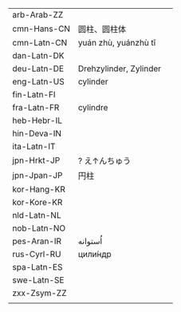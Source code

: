 | | | |
|-|-|-|
| arb-Arab-ZZ |  |  |
| cmn-Hans-CN | 圆柱、圆柱体 |  |
| cmn-Latn-CN | yuán zhù, yuánzhù tǐ |  |
| dan-Latn-DK |  |  |
| deu-Latn-DE | Drehzylinder, Zylinder |  |
| eng-Latn-US | cylinder |  |
| fin-Latn-FI |  |  |
| fra-Latn-FR | cylindre |  |
| heb-Hebr-IL |  |  |
| hin-Deva-IN |  |  |
| ita-Latn-IT |  |  |
| jpn-Hrkt-JP | ? え↑んちゅう |  |
| jpn-Jpan-JP | 円柱 |  |
| kor-Hang-KR |  |  |
| kor-Kore-KR |  |  |
| nld-Latn-NL |  |  |
| nob-Latn-NO |  |  |
| pes-Aran-IR | اُستوانه |  |
| rus-Cyrl-RU | цили́ндр |  |
| spa-Latn-ES |  |  |
| swe-Latn-SE |  |  |
| zxx-Zsym-ZZ |  |  |
|  |  |  |
